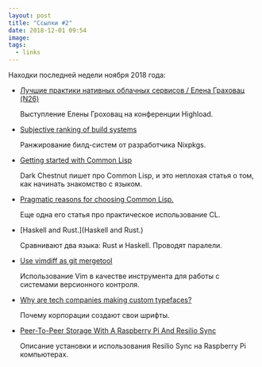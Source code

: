 ```yaml
---
layout: post
title: "Ссылки #2"
date: 2018-12-01 09:54
image:
tags:
  - links
---
```


Находки последней недели ноября 2018 года:

* [Лучшие практики нативных облачных сервисов / Елена Граховац (N26)](https://www.youtube.com/watch?v=MZeXPeyeF6U)

    Выступление Елены Гроховац на конференции Highload.

* [Subjective ranking of build systems](https://matthewbauer.us/blog/build-systems.html)

    Ранжирование билд-систем от разработчика Nixpkgs.

* [Getting started with Common Lisp](https://www.darkchestnut.com/2017/getting-started-with-common-lisp/)

    Dark Chestnut пишет про Common Lisp, и это неплохая статья о том, как начинать знакомство с языком.

* [Pragmatic reasons for choosing Common Lisp.](https://www.darkchestnut.com/2017/pragmatic-reasons-for-choosing-common-lisp/)

    Еще одна его статья про практическое использование CL.

* [Haskell and Rust.](Haskell and Rust.)

    Сравнивают два языка: Rust и Haskell. Проводят паралели.

* [Use vimdiff as git mergetool](https://www.rosipov.com/blog/use-vimdiff-as-git-mergetool/)

    Использование Vim в качестве инструмента для работы с системами версионного контроля.

* [Why are tech companies making custom typefaces?](https://www.arun.is/blog/custom-typefaces/)

    Почему корпорации создают свои шрифты.

* [Peer-To-Peer Storage With A Raspberry Pi And Resilio Sync](https://www.thepolyglotdeveloper.com/2018/09/peer-to-peer-storage-raspberry-pi-resilio-sync/)

    Описание установки и использования Resilio Sync на Raspberry Pi компьютерах.

